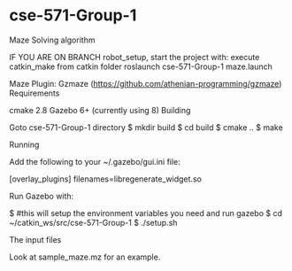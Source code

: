 # cse-571-Group-1
Maze Solving algorithm

IF YOU ARE ON BRANCH robot_setup, start the project with:
execute catkin_make from catkin folder
roslaunch cse-571-Group-1 maze.launch 

Maze Plugin: Gzmaze (https://github.com/athenian-programming/gzmaze)
Requirements

cmake 2.8 Gazebo 6+ (currently using 8)
Building

Goto cse-571-Group-1 directory
$ mkdir build
$ cd build
$ cmake .. 
$ make

Running

Add the following to your ~/.gazebo/gui.ini file:

[overlay_plugins]
filenames=libregenerate_widget.so

Run Gazebo with:

$ #this will setup the environment variables you need and run gazebo
$ cd ~/catkin_ws/src/cse-571-Group-1
$ ./setup.sh 

The input files

Look at sample_maze.mz for an example.
